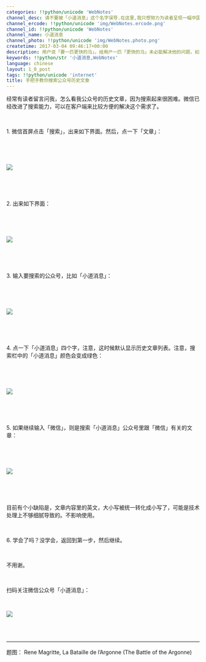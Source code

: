 ```yaml
---
categories: !!python/unicode 'WebNotes'
channel_desc: 请不要被「小道消息」这个名字误导.在这里,我只想努力为读者呈现一幅中国互联网的清明上河图.
channel_ercode: !!python/unicode 'img/WebNotes.ercode.png'
channel_id: !!python/unicode 'WebNotes'
channel_name: 小道消息
channel_photo: !!python/unicode 'img/WebNotes.photo.png'
createtime: 2017-03-04 09:46:17+00:00
description: 用户说「要一匹更快的马」，给用户一匹「更快的马」未必能解决他的问题，如果他其实想更快到达某个目的地的话。
keywords: !!python/str '小道消息,WebNotes'
language: chinese
layout: 1_0_post
tags: !!python/unicode 'internet'
title: 手把手教你搜索公众号历史文章
---
```

<div class="rich_media_content" id="js_content">
<p>
         经常有读者留言问我，怎么看我公众号的历史文章，因为搜索起来很困难。微信已经改进了搜索能力，可以在客户端来比较方便的解决这个需求了。
        </p>
<p>
<br/>
</p>
<p>
         1. 微信首屏点击「搜索」，出来如下界面。然后，点一下「文章」：
        </p>
<p>
<br/>
</p>
<p>
<br/>
</p>
<p>
<img data-ratio="1.7777777777777777" data-src="" data-type="" data-w="1242" src="{{ '/img/ow5rEn8QGlH5B5uKv1bMeR0CGuSdu8QyGpVtUWXH8MQ4bdf82pZeKgNtgY2yc7aYCvHmQgyFW9d4UdttQlYD4w.jpeg' | prepend: site.img | replace: '//','/' }}"/>
</p>
<p>
<br/>
</p>
<p>
<br/>
</p>
<p>
         2. 出来如下界面：
         <br/>
</p>
<p>
<br/>
</p>
<p>
<br/>
</p>
<p>
<img data-ratio="1.7777777777777777" data-src="" data-type="" data-w="1242" src="{{ '/img/ow5rEn8QGlH5B5uKv1bMeR0CGuSdu8QyicTQJNficU6zurQNOypmicpgsOGSKB6a3vqITrdzklIOwVJQwHTREesfQ.jpeg' | prepend: site.img | replace: '//','/' }}"/>
</p>
<p>
<br/>
</p>
<p>
<br/>
</p>
<p>
         3. 输入要搜索的公众号，比如「小道消息」：
         <br/>
</p>
<p>
<br/>
</p>
<p>
<br/>
</p>
<p>
<img data-ratio="1.7777777777777777" data-src="" data-type="" data-w="1242" src="{{ '/img/ow5rEn8QGlH5B5uKv1bMeR0CGuSdu8QyceIqiaJs5nUPmE9LsSCq07ZrK3ibggEEV3bKp4JPsiarqfdJ0KgbOJ81A.jpeg' | prepend: site.img | replace: '//','/' }}"/>
</p>
<p>
<br/>
</p>
<p>
<br/>
</p>
<p>
         4. 点一下「小道消息」四个字，注意，这时候默认显示历史文章列表。注意，搜索栏中的「小道消息」颜色会变成绿色：
        </p>
<p>
<br/>
</p>
<p>
<br/>
</p>
<p>
<img data-ratio="1.7777777777777777" data-src="" data-type="" data-w="1242" src="{{ '/img/ow5rEn8QGlH5B5uKv1bMeR0CGuSdu8QywSHroNULHIMT9r7hqxE6iaPOxKSWCL5SWWuiavleaZ0ibnqDicgbqcUYSA.jpeg' | prepend: site.img | replace: '//','/' }}"/>
</p>
<p>
<br/>
</p>
<p>
<br/>
</p>
<p>
         5. 如果继续输入「微信」，则是搜索「小道消息」公众号里跟「微信」有关的文章：
        </p>
<p>
<br/>
</p>
<p>
<br/>
</p>
<p>
<img data-ratio="1.7777777777777777" data-src="" data-type="" data-w="1242" src="{{ '/img/ow5rEn8QGlH5B5uKv1bMeR0CGuSdu8Qyh6iadfJd1akaU9w7gtNzic3yibJicnKzEHV7N4CFKbhYdsObvElRib18MZQ.jpeg' | prepend: site.img | replace: '//','/' }}"/>
</p>
<p>
<br/>
</p>
<p>
<br/>
</p>
<p>
         目前有个小缺陷是，文章内容里的英文，大小写被统一转化成小写了，可能是技术处理上不够细腻导致的。不影响使用。
        </p>
<p>
<br/>
</p>
<p>
         6. 学会了吗？没学会，返回到第一步，然后继续。
        </p>
<p>
<br/>
</p>
<p>
         不用谢。
        </p>
<p>
<br/>
</p>
<p>
         扫码关注微信公众号「小道消息」：
        </p>
<p>
<br/>
</p>
<p>
<img data-ratio="1.3074866310160427" data-s="300,640" data-src="" data-type="jpeg" data-w="1122" src="{{ '/img/ow5rEn8QGlHvdRrF4lib9iaicHjMadhR112HaBegOC1icDEOnmUExfWA2yG8kGJpchn8GPECSrgELS3Z9OO31ynXCQ.jpeg' | prepend: site.img | replace: '//','/' }}"/>
</p>
<p style="font-family: Lato, Helvetica, Arial, freesans, clean, sans-serif; border: 0px; font-size: 16px; margin-top: -0.1em; margin-bottom: 1.5em; outline: 0px; line-height: 1.5em; color: rgb(51, 51, 51); white-space: normal;">
<br/>
</p>
<hr style="font-family: Lato, Helvetica, Arial, freesans, clean, sans-serif; border-right-width: 0px; border-bottom-width: 0px; border-left-width: 0px; border-top-style: solid; border-top-color: rgb(234, 234, 234); height: 1px; margin-top: 1em; margin-bottom: 1em; color: rgb(51, 51, 51); font-size: 16px; white-space: normal;"/>
<p>
         题图： Rene Magritte, La Bataille de l’Argonne (The Battle of the Argonne)
         <br/>
</p>
</div>